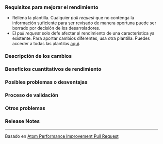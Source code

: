 ### Requisitos para mejorar el rendimiento

* Rellena la plantilla. Cualquier _pull request_ que no contenga la información suficiente para ser revisado de manera oportuna puede ser borrado por decisión de los desarroladores.
* El _pull request_ solo defe afectar al rendimiento de una característica ya existente. Para aportar cambios diferentes, usa otra plantilla. Puedes acceder a todas las plantilas [aquí](https://github.com/aaesalamanca/d-eventer/blob/master/.github/pull_request_template.md).

### Descripción de los cambios

<!--

Debemos ser capaces de entender el diseño de tu cambios desde esta descripción. Si no nos podemos hacer a la idea de qué hará
el código mediante esta descripción, el `pull request` puede ser cerrado por decisión de los desarrolladores. Ten cuenta que
quien revise este PR puede no estar familiarizado o no haber trabajado con el código recientemente, así que explica los conceptos.

-->

### Beneficios cuantitativos de rendimiento

<!--

Describe con precisión la mejora de rendimiento (por ejemplo: tiempo reducido en completar una operación, menor uso de memoria, etc.).
Describe cómo has medido el cambio y la mejora. Se valorará posiivamente la inclusión de gráficos que reflejen la mejora o los
resultados arrojados por las herramientas de _debugging_.

-->

### Posibles problemas o desventajas

<!-- ¿Cuáles son las desventajas o problemas que pueden surgir a raíz de modificar el código? -->

### Proceso de validación

<!--

¿Cuáles fueron los pasos que seguiste para comprobar que el cambio no introduce problemas ya solucionados? Describe las
acciones que llevaste a cabo (incluyendo botones en los que hiciste clic, texto que escribiste, commandos que ejecutaste, etc.)
y anota los resultados que observaste.

-->

### Otros problemas

<!-- Introduce cualquier otro problema que hayas observado aquí -->

### Release Notes

<!--

Por favor, describe los cambios en una única línea que explique esta mejora de manera que un usuario lo pueda entender.
Este texto será el que usemos para las release notes.

Si consideras que este cambio no es relevante para el usuario o para ser incluido en las release notes,
puedes usar "No aplica" o "N/A" en esta sección.

Ejemplos:

- La aplicación ahora permite enviar imágenes en los chats de los planes.
- Issue corregido en el que la aplicación se cerraba tras crear un plan.
- Rendimiento mejorado al cargar la lista de planes.

-->

---

Basado en [Atom Performance Improvement Pull Request](https://raw.githubusercontent.com/atom/.github/master/.github/PULL_REQUEST_TEMPLATE/performance_improvement.md)
